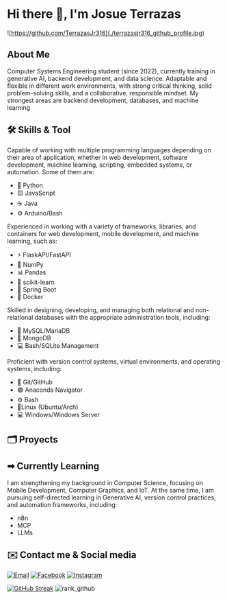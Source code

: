 # Hi there 👋, I'm Josue Terrazas

![https://github.com/TerrazasJr316](./terrazasjr316_github_profile.jpg)

>> 

## About Me

Computer Systems Engineering student (since 2022), currently training in generative AI, backend development, and data science.
Adaptable and flexible in different work environments, with strong critical thinking, solid problem-solving skills, and a collaborative, responsible mindset.
My strongest areas are backend development, databases, and machine learning

## 🛠️ Skills & Tool

Capable of working with multiple programming languages depending on their area of application, whether in web development, software development, machine learning, scripting, embedded systems, or automation. Some of them are:

* 🐍 Python
* 🟨 JavaScript
* ☕ Java
* ⚙️ Arduino/Bash

Experienced in working with a variety of frameworks, libraries, and containers for web development, mobile development, and machine learning, such as:

* ⚡ FlaskAPI/FastAPI
* 🔢 NumPy
* 📊 Pandas
* 🤖 scikit-learn
* 🍃 Spring Boot
* 🐋 Docker

Skilled in designing, developing, and managing both relational and non-relational databases with the appropriate administration tools, including:

* 🐬 MySQL/MariaDB
* 🍃 MongoDB
* 💻 Bash/SQLite Management

Proficient with version control systems, virtual environments, and operating systems, including:

* 🐙 Git/GitHub
* 🟢 Anaconda Navigator
* ⚙️ Bash
* 🐧Linux (Ubuntu/Arch)
* 💻 Windows/Windows Server

## 🗂️ Proyects

## ➡︎ Currently Learning

I am strengthening my background in Computer Science, focusing on Mobile Development, Computer Graphics, and IoT.
At the same time, I am pursuing self-directed learning in Generative AI, version control practices, and automation frameworks, including:

* n8n
* MCP
* LLMs

## ✉️ Contact me & Social media

[![Email](https://img.shields.io/badge/Gmail.com-terrazasjosue0%40gmail.com-EA4335?style=for-the-badge&logo=Gmail&logoColor=white&labelColor=101010)](mailto:terrazasjosue0@gmail.com)
[![Facebook](https://img.shields.io/badge/Facebook-%40Josu%C3%A9_Terrazas-0866FF?style=for-the-badge&logo=Facebook&logoColor=withe&labelColor=101010)](https://facebook.com/josue.terrazasmendoza)
[![Instagram](https://img.shields.io/badge/Instagram-%40jos__mdz316-E4405F?style=for-the-badge&logo=Instagram&logoColor=white&labelColor=101010)](https://instagram.com/jos_mdz316/)

[![GitHub Streak](https://github-readme-streak-stats.herokuapp.com?user=TerrazasJr316&theme=github-dark-blue&border_radius=4&card_width=490&card_height=180)](https://git.io/streak-stats)
![rank_github](https://github-readme-stats.vercel.app/api/top-langs?username=TerrazasJr316&show_icons=true&locale=en&layout=compact&theme=github_dark&card_height=180)
